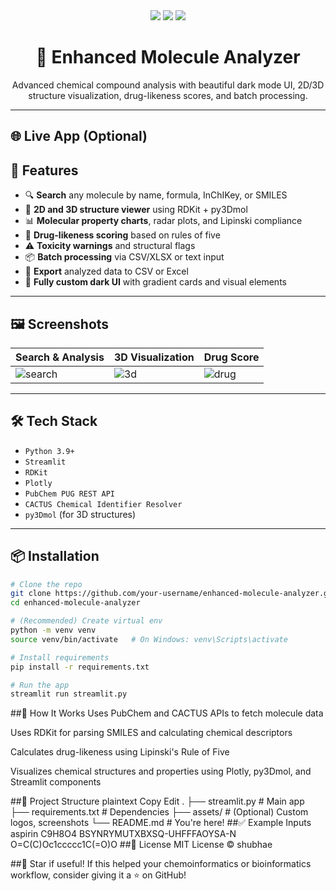 <!-- Enhanced Molecule Analyzer README -->

<div align="center">
  <img src="https://img.shields.io/badge/Streamlit-App-blueviolet?style=for-the-badge&logo=streamlit" />
  <img src="https://img.shields.io/badge/RDKit-Chemoinformatics-green?style=for-the-badge" />
  <img src="https://img.shields.io/badge/PubChem-API-success?style=for-the-badge&logo=pubchem" />
</div>

<h1 align="center">🧪 Enhanced Molecule Analyzer</h1>

<p align="center">Advanced chemical compound analysis with beautiful dark mode UI, 2D/3D structure visualization, drug-likeness scores, and batch processing.</p>

---

## 🌐 Live App (Optional)
<!-- Uncomment if deployed -->
<!-- 🔗 [Try It on Streamlit Cloud](https://share.streamlit.io/your-username/enhanced-molecule-analyzer/main/streamlit.py) -->

## 🚀 Features

- 🔍 **Search** any molecule by name, formula, InChIKey, or SMILES
- 🧬 **2D and 3D structure viewer** using RDKit + py3Dmol
- 📊 **Molecular property charts**, radar plots, and Lipinski compliance
- 💊 **Drug-likeness scoring** based on rules of five
- ⚠️ **Toxicity warnings** and structural flags
- 📦 **Batch processing** via CSV/XLSX or text input
- 📁 **Export** analyzed data to CSV or Excel
- 🎨 **Fully custom dark UI** with gradient cards and visual elements

---

## 🖼️ Screenshots

| Search & Analysis | 3D Visualization | Drug Score |
|------------------|------------------|-------------|
| ![search](https://github.com/shubhae/PokeSQL/assets/placeholder1.png) | ![3d](https://github.com/shubhae/PokeSQL/assets/placeholder2.png) | ![drug](https://github.com/shubhae/PokeSQL/assets/placeholder3.png) |

---

## 🛠️ Tech Stack

- `Python 3.9+`
- `Streamlit`
- `RDKit`
- `Plotly`
- `PubChem PUG REST API`
- `CACTUS Chemical Identifier Resolver`
- `py3Dmol` (for 3D structures)

---

## 📦 Installation

```bash
# Clone the repo
git clone https://github.com/your-username/enhanced-molecule-analyzer.git
cd enhanced-molecule-analyzer

# (Recommended) Create virtual env
python -m venv venv
source venv/bin/activate   # On Windows: venv\Scripts\activate

# Install requirements
pip install -r requirements.txt

# Run the app
streamlit run streamlit.py

```
##🧠 How It Works
Uses PubChem and CACTUS APIs to fetch molecule data

Uses RDKit for parsing SMILES and calculating chemical descriptors

Calculates drug-likeness using Lipinski's Rule of Five

Visualizes chemical structures and properties using Plotly, py3Dmol, and Streamlit components

##📂 Project Structure
plaintext
Copy
Edit
.
├── streamlit.py              # Main app
├── requirements.txt          # Dependencies
├── assets/                   # (Optional) Custom logos, screenshots
└── README.md                 # You're here!
##✅ Example Inputs
aspirin
C9H8O4
BSYNRYMUTXBXSQ-UHFFFAOYSA-N
O=C(C)Oc1ccccc1C(=O)O
##📑 License
MIT License © shubhae

##🌟 Star if useful!
If this helped your chemoinformatics or bioinformatics workflow, consider giving it a ⭐️ on GitHub!




